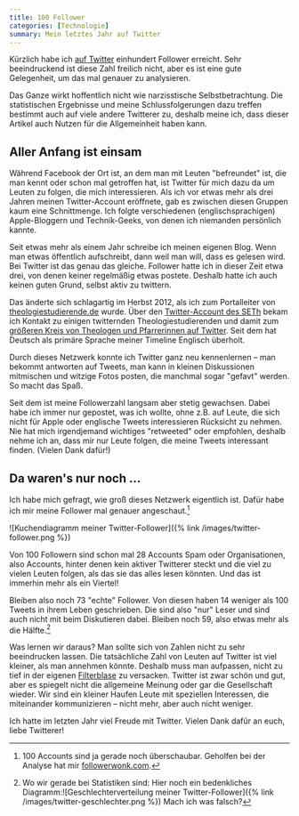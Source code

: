 ```yaml
---
title: 100 Follower
categories: [Technologie]
summary: Mein letztes Jahr auf Twitter
---
```


Kürzlich habe ich [auf Twitter](http://www.twitter.com/_maxmelzer) einhundert Follower erreicht. Sehr beeindruckend ist diese Zahl freilich nicht, aber es ist eine gute Gelegenheit, um das mal genauer zu analysieren.

Das Ganze wirkt hoffentlich nicht wie narzisstische Selbstbetrachtung. Die statistischen Ergebnisse und meine Schlussfolgerungen dazu treffen bestimmt auch auf viele andere Twitterer zu, deshalb meine ich, dass dieser Artikel auch Nutzen für die Allgemeinheit haben kann.

## Aller Anfang ist einsam

Während Facebook der Ort ist, an dem man mit Leuten "befreundet" ist, die man kennt oder schon mal getroffen hat, ist Twitter für mich dazu da um Leuten zu folgen, die mich interessieren. Als ich vor etwas mehr als drei Jahren meinen Twitter-Account eröffnete, gab es zwischen diesen Gruppen kaum eine Schnittmenge. Ich folgte verschiedenen (englischsprachigen) Apple-Bloggern und Technik-Geeks, von denen ich niemanden persönlich kannte.

Seit etwas mehr als einem Jahr schreibe ich meinen eigenen Blog. Wenn man etwas öffentlich aufschreibt, dann weil man will, dass es gelesen wird. Bei Twitter ist das genau das gleiche. Follower hatte ich in dieser Zeit etwa drei, von denen keiner regelmäßig etwas postete. Deshalb hatte ich auch keinen guten Grund, selbst aktiv zu twittern.

Das änderte sich schlagartig im Herbst 2012, als ich zum Portalleiter von [theologiestudierende.de](http://www.theologiestudierende.de) wurde. Über den [Twitter-Account des SETh](http://www.twitter.com/interseth) bekam ich Kontakt zu einigen twitternden Theologiestudierenden und damit zum [größeren Kreis von Theologen und Pfarrerinnen auf Twitter](https://twitter.com/ebel/lists/pfarrer-ev). Seit dem hat Deutsch als primäre Sprache meiner Timeline Englisch überholt.

Durch dieses Netzwerk konnte ich Twitter ganz neu kennenlernen – man bekommt antworten auf Tweets, man kann in kleinen Diskussionen mitmischen und witzige Fotos posten, die manchmal sogar "gefavt" werden. So macht das Spaß.

Seit dem ist meine Followerzahl langsam aber stetig gewachsen. Dabei habe ich immer nur gepostet, was ich wollte, ohne z.B. auf Leute, die sich nicht für Apple oder englische Tweets interessieren Rücksicht zu nehmen. Nie hat mich irgendjemand wichtiges "retweeted" oder empfohlen, deshalb nehme ich an, dass mir nur Leute folgen, die meine Tweets interessant finden. (Vielen Dank dafür!)

## Da waren's nur noch …

Ich habe mich gefragt, wie groß dieses Netzwerk eigentlich ist. Dafür habe ich mir meine Follower mal genauer angeschaut.[^statistik]

[^statistik]:100 Accounts sind ja gerade noch überschaubar. Geholfen bei der Analyse hat mir [followerwonk.com](http://followerwonk.com/analyze/max_7791?op=fl).

![Kuchendiagramm meiner Twitter-Follower]({% link /images/twitter-follower.png %})

Von 100 Followern sind schon mal 28 Accounts Spam oder Organisationen, also Accounts, hinter denen kein aktiver Twitterer steckt und die viel zu vielen Leuten folgen, als das sie das alles lesen könnten. Und das ist immerhin mehr als ein Viertel!

Bleiben also noch 73 "echte" Follower. Von diesen haben 14 weniger als 100 Tweets in ihrem Leben geschrieben. Die sind also "nur" Leser und sind auch nicht mit beim Diskutieren dabei. Bleiben noch 59, also etwas mehr als die Hälfte.[^geschlechter]

[^geschlechter]: Wo wir gerade bei Statistiken sind: Hier noch ein bedenkliches Diagramm:![Geschlechterverteilung meiner Twitter-Follower]({% link /images/twitter-geschlechter.png %}) Mach ich was falsch?

Was lernen wir daraus? Man sollte sich von Zahlen nicht zu sehr beeindrucken lassen. Die tatsächliche Zahl von Leuten auf Twitter ist viel kleiner, als man annehmen könnte. Deshalb muss man aufpassen, nicht zu tief in der eigenen [Filterblase](http://de.wikipedia.org/wiki/Filterblase) zu versacken. Twitter ist zwar schön und gut, aber es spiegelt nicht die allgemeine Meinung oder gar die Gesellschaft wieder. Wir sind ein kleiner Haufen Leute mit speziellen Interessen, die miteinander kommunizieren – nicht mehr, aber auch nicht weniger.

Ich hatte im letzten Jahr viel Freude mit Twitter. Vielen Dank dafür an euch, liebe Twitterer!